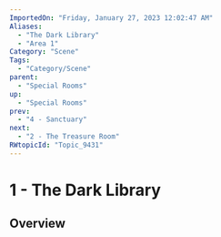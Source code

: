 ```yaml
---
ImportedOn: "Friday, January 27, 2023 12:02:47 AM"
Aliases:
  - "The Dark Library"
  - "Area 1"
Category: "Scene"
Tags:
  - "Category/Scene"
parent:
  - "Special Rooms"
up:
  - "Special Rooms"
prev:
  - "4 - Sanctuary"
next:
  - "2 - The Treasure Room"
RWtopicId: "Topic_9431"
---
```

# 1 - The Dark Library
## Overview
